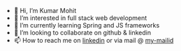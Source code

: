 - 👋 Hi, I’m Kumar Mohit
- 👀 I’m interested in full stack web development
- 🌱 I’m currently learning Spring and JS frameworks
- 💞️ I’m looking to collaborate on github & linkedin
- 📫 How to reach me on [linkedin](https://www.linkedin.com/in/kumarmohit19/) or via mail @ [my-mailid](mailto:m.kumarmohit19@gmail.com)

<!---
kumarmohit19/kumarmohit19 is a ✨ special ✨ repository because its `README.md` (this file) appears on your GitHub profile.
You can click the Preview link to take a look at your changes.
--->
